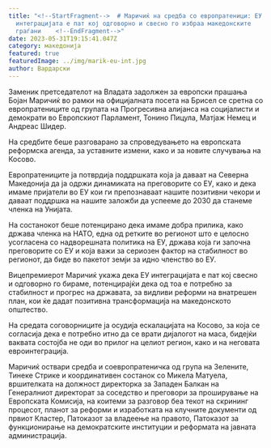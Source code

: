```yaml
---
title: "<!--StartFragment-->  # Маричиќ на средба со европратеници: ЕУ
  интеграцијата е пат кој одговорно и свесно го избраа македонските
  граѓани    <!--EndFragment-->"
date: 2023-05-31T19:15:41.047Z
category: македонија
featured: true
featuredImage: ../img/marik-eu-int.jpg
author: Вардарски
---
```

<!--StartFragment-->

Заменик претседателот на Владата задолжен за европски прашања Бојан Маричиќ во рамки на официјалната посета на Брисел се сретна со европратениците од групата на Прогресивна алијанса на социјалисти и демократи во Европскиот Парламент, Тонино Пицула, Матјаж Немец и Андреас Шидер.

На средбите беше разговарано за спроведувањето на европската реформска агенда, за уставните измени, како и за новите случувања на Косово.

Европратениците ја потврдија поддршката која ја даваат на Северна Македонија да ја одржи динамиката на преговорите со ЕУ, како и дека имаме пријатели во ЕУ кои ги препознаваат нашите позитивни чекори и даваат поддршка на нашите заложби да успееме до 2030 да станеме членка на Унијата.

На состанокот беше потенцирано дека имаме добра прилика, како држава членка на НАТО, една од ретките во регионот што е целосно усогласена со надворешната политика на ЕУ, држава која ги започна преговорите со ЕУ и која важи за сериозен фактор на стабилност во регионот, да биде во пакетот земји за идно членство во ЕУ.

Вицепремиерот Маричиќ укажа дека ЕУ интеграцијата е пат кој свесно и одговорно го бираме, потенцирајќи дека од тоа е потребно за стабилност и прогрес на државата, за видливи реформи на внатрешен план, кои ќе дадат позитивна трансформација на македонското општество.

На средата соговорниците ја осудија ескалацијата на Косово, за која се согласија дека е потребно итно да се врати дијалогот на маса, бидејќи ваквата состојба не оди во прилог на целиот регион, како и на неговата евроинтеграција.

Маричиќ оствари средба и соевропратеничка од група на Зелените, Тинеке Стрике и координативен состанок со Микела Матуела, вршителката на должност директорка за Западен Балкан на Генералниот директорат за соседство и преговори за проширување на Европската Комисија, на коитеми за разговор беа текот на скрининг процесот, планот за реформи и изработката на клучните документи од првиот Кластер, Патоказот за владеење на правото, Патоказот за функционирање на демократските институции и реформата на јавната администрација.

<!--EndFragment-->